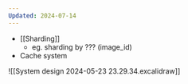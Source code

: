```yaml
---
Updated: 2024-07-14
---
```

- [[Sharding]]
	- eg. sharding by ??? (image_id)
- Cache system

![[System design 2024-05-23 23.29.34.excalidraw]]
